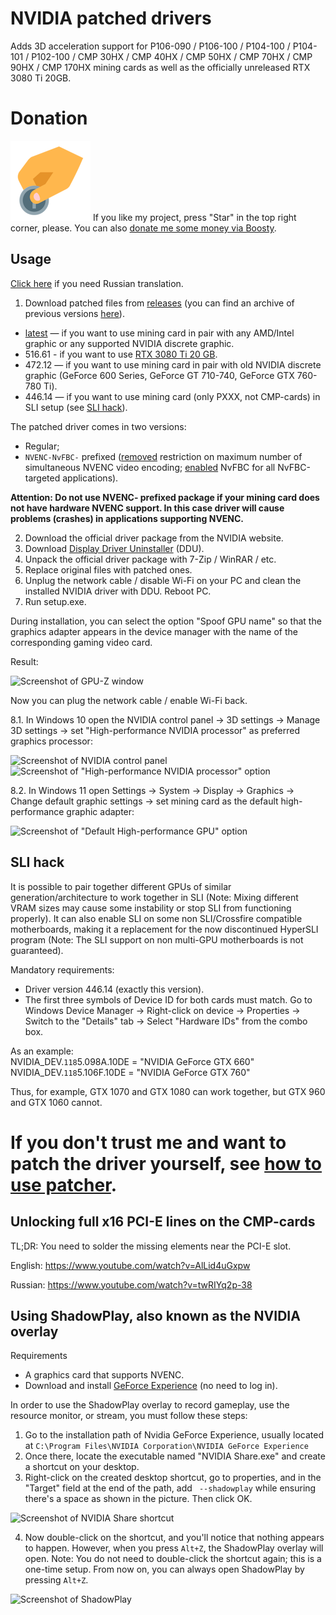 # NVIDIA patched drivers
Adds 3D acceleration support for P106-090 / P106-100 / P104-100 / P104-101 / P102-100 / CMP 30HX / CMP 40HX / CMP 50HX / CMP 70HX / CMP 90HX / CMP 170HX mining cards as well as the officially unreleased RTX 3080 Ti 20GB.

# Donation
![](/docs/donate.png)
If you like my project, press "Star" in the top right corner, please. You can also [donate me some money via Boosty](https://boosty.to/dartraiden/donate).

## Usage
[Click here](https://mysku.club/blog/taobao/70663.html) if you need Russian translation.

1. Download patched files from [releases](https://github.com/dartraiden/NVIDIA-patcher/releases) (you can find an archive of previous versions [here](https://disk.yandex.ru/d/5LO4wqy177XZyw)).

* [latest](https://github.com/dartraiden/NVIDIA-patcher/releases/latest) — if you want to use mining card in pair with any AMD/Intel graphic or any supported NVIDIA discrete graphic.
* 516.61 - if you want to use [RTX 3080 Ti 20 GB](https://videocardz.com/newz/unreleased-geforce-rtx-3080-ti-with-20gb-memory-shows-up-with-overclocking-support).
* 472.12 — if you want to use mining card in pair with old NVIDIA discrete graphic (GeForce 600 Series, GeForce GT 710-740, GeForce GTX 760-780 Ti).
* 446.14 — if you want to use mining card (only PXXX, not CMP-cards) in SLI setup (see [SLI hack](#SLI-hack)).

The patched driver comes in two versions:
* Regular;
* `NVENC-NvFBC-` prefixed ([removed](https://github.com/keylase/nvidia-patch/tree/master/win) restriction on maximum number of simultaneous NVENC video encoding; [enabled](https://github.com/keylase/nvidia-patch/tree/master/win/nvfbcwrp) NvFBC for all NvFBC-targeted applications).

**Attention: Do not use NVENC- prefixed package if your mining card does not have hardware NVENC support. In this case driver will cause problems (crashes) in applications supporting NVENC.**

2. Download the official driver package from the NVIDIA website.
3. Download [Display Driver Uninstaller](https://www.wagnardsoft.com/display-driver-uninstaller-ddu-) (DDU).
4. Unpack the official driver package with 7-Zip / WinRAR / etc.
5. Replace original files with patched ones.
6. Unplug the network cable / disable Wi-Fi on your PC and clean the installed NVIDIA driver with DDU. Reboot PC.
7. Run setup.exe.

During installation, you can select the option "Spoof GPU name" so that the graphics adapter appears in the device manager with the name of the corresponding gaming video card.

Result:

![Screenshot of GPU-Z window](/docs/GPU-Z.png)

Now you can plug the network cable / enable Wi-Fi back.

8.1. In Windows 10 open the NVIDIA control panel → 3D settings → Manage 3D settings → set "High-performance NVIDIA processor" as preferred graphics processor:

![Screenshot of NVIDIA control panel](/docs/NVIDIA%20Manage%203D%20Settings.jpg) ![Screenshot of "High-performance NVIDIA processor" option](/docs/High%20Performance%20NVIDIA%20Processor.jpg)

8.2. In Windows 11 open Settings → System → Display → Graphics → Change default graphic settings → set mining card as the default high-performance graphic adapter:

![Screenshot of "Default High-performance GPU" option](/docs/Windows%20Default%20High-performance%20GPU.png)

## SLI hack
It is possible to pair together different GPUs of similar generation/architecture to work together in SLI (Note: Mixing different VRAM sizes may cause some instability or stop SLI from functioning properly). It can also enable SLI on some non SLI/Crossfire compatible motherboards, making it a replacement for the now discontinued HyperSLI program (Note: The SLI support on non multi-GPU motherboards is not guaranteed).

Mandatory requirements:
* Driver version 446.14 (exactly this version).
* The first three symbols of Device ID for both cards must match. Go to Windows Device Manager → Right-click on device → Properties → Switch to the "Details" tab →  Select "Hardware IDs" from the combo box.

As an example:  
NVIDIA_DEV.`118`5.098A.10DE = "NVIDIA GeForce GTX 660"  
NVIDIA_DEV.`118`5.106F.10DE = "NVIDIA GeForce GTX 760"

Thus, for example, GTX 1070 and GTX 1080 can work together, but GTX 960 and GTX 1060 cannot.

# If you don't trust me and want to patch the driver yourself, see [how to use patcher](/docs/README-PATCHER.md).

## Unlocking full x16 PCI-E lines on the CMP-cards
TL;DR: You need to solder the missing elements near the PCI-E slot.

English:
https://www.youtube.com/watch?v=AlLid4uGxpw

Russian:
https://www.youtube.com/watch?v=twRIYq2p-38

## Using ShadowPlay, also known as the NVIDIA overlay
Requirements
* A graphics card that supports NVENC.
* Download and install [GeForce Experience](https://www.nvidia.com/en-us/geforce/geforce-experience/download/) (no need to log in).

In order to use the ShadowPlay overlay to record gameplay, use the resource monitor, or stream, you must follow these steps:
1. Go to the installation path of Nvidia GeForce Experience, usually located at `C:\Program Files\NVIDIA Corporation\NVIDIA GeForce Experience`
2. Once there, locate the executable named "NVIDIA Share.exe" and create a shortcut on your desktop.
3. Right-click on the created desktop shortcut, go to properties, and in the "Target" field at the end of the path, add ` --shadowplay` while ensuring there's a space as shown in the picture. Then click OK.

![Screenshot of NVIDIA Share shortcut](/docs/NVIDIA%20Share%20shortcut.png)

4. Now double-click on the shortcut, and you'll notice that nothing appears to happen. However, when you press `Alt+Z`, the ShadowPlay overlay will open.
Note: You do not need to double-click the shortcut again; this is a one-time setup. From now on, you can always open ShadowPlay by pressing `Alt+Z`.

![Screenshot of ShadowPlay](/docs/ShadowPlay.png)
